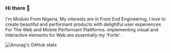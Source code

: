 ### Hi there 👋
I'm Modulo From Nigeria, My interests are in Front End Engineering, I love to create beautiful and performant products with delightful user experiences For The Web and Mobile Performant Plattforms. implementing visual and interactive elements for Web are essentially my 'Forte'.

![Anurag's GitHub stats](https://github-readme-stats.vercel.app/api?username=moduloscript&theme=gruvbox_light_icons=true)
